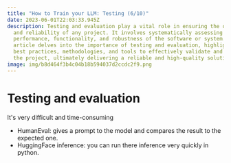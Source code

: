 ```yaml
---
title: "How to Train your LLM: Testing (6/10)"
date: 2023-06-01T22:03:33.945Z
description: Testing and evaluation play a vital role in ensuring the quality
  and reliability of any project. It involves systematically assessing the
  performance, functionality, and robustness of the software or system. This
  article delves into the importance of testing and evaluation, highlighting
  best practices, methodologies, and tools to effectively validate and verify
  the project, ultimately delivering a reliable and high-quality solution.
image: img/b8d464f3b4c04b18b594037d2ccdc2f9.png
---
```

# T﻿esting and evaluation

I﻿t's very difficult and time-consuming

* H﻿umanEval: gives a prompt to the model and compares the result to the expected one.
* H﻿uggingFace inference: you can run there inference very quickly in python.